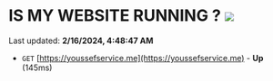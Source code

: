 # IS MY WEBSITE RUNNING ? [![](https://img.shields.io/static/v1?label=Sponsor&message=%E2%9D%A4&logo=GitHub&color=%23fe8e86)](https://github.com/sponsors/<username>)

Last updated: **2/16/2024, 4:48:47 AM**

- `GET` [https://youssefservice.me](https://youssefservice.me) - **Up** (145ms)
